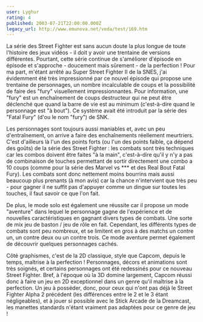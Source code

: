 ```yaml
---
user: Lyghur
rating: 4
published: 2003-07-21T22:00:00.000Z
legacy_url: http://www.emunova.net/veda/test/169.htm
---
```

La série des Street Fighter est sans aucun doute la plus longue de toute l'histoire des jeux vidéos - il doit y avoir une trentaine de versions différentes. Pourtant, cette série continue de s'améliorer d'épisode en épisode et s'approche - doucement mais sûrement - de la perfection ! Pour ma part, m'étant arrêté au Super Street Fighter II de la SNES, j'ai évidemment été très impressionné par ce nouvel épisode qui propose une trentaine de personnages, un nombre incalculable de coups et la possibilité de faire des "fury" visuellement impressionnantes. Pour information, une "fury" est un enchaînement de coups destructeur qui ne peut être déclenché que quand la barre de vie est au minimum (c'est-à-dire quand le personnage est "à bout"). Ce système avait été introduit par la série des "Fatal Fury" (d'ou le nom "fury") de SNK.  

  

Les personnages sont toujours aussi maniables et, avec un peu d'entraînement, on arrive a faire des enchaînements réellement meurtriers. C'est d'ailleurs là l'un des points forts (ou l'un des points faible, ça dépend des goûts) de la série des Street Fighter : les combats sont très techniques car les combos doivent être faites "à la main", c'est-à-dire qu'il y n'y a pas de combinaison de touches permettant de sortir directement une combo a 10 coups (comme pour la série des Marvel vs \*\*\* et des Real Bout Fatal Fury). Les combats sont donc nettement moins bourrins mais aussi beaucoup plus prenants (à mon avis) car la chance n'intervient que très peu - pour gagner il ne suffit pas d'appuyer comme un dingue sur toutes les touches, il faut savoir ce que l'on fait.  

  

De plus, le mode solo est également une réussite car il propose un mode "aventure" dans lequel le personnage gagne de l'expérience et de nouvelles caractéristiques en gagnant divers types de combats. Une sorte de mix jeu de baston / jeu de rôle en fait. Cependant, les différents types de combats sont peu nombreux, et se limitent en gros à des matchs un contre un, un contre deux ou un contre trois. Ce mode aventure permet également de découvrir quelques personnages cachés.  

  

Côté graphismes, c'est de la 2D classique, style que Capcom, depuis le temps, maîtrise à la perfection ! Personnages, décors et animations sont très soignés, et certains personnages ont été redessinés pour ce nouveau Street Fighter. Bref, à l'époque où la 3D domine largement, Capcom réussi donc à faire un jeu en 2D exceptionnel dans un genre qu'il maîtrise à la perfection. Un jeu à posséder, donc, pour ceux qui n'ont pas déjà le Street Fighter Alpha 2 précédent (les différences entre le 2 et le 3 étant négligeables), et à jouer si possible avec le Stick Arcade de la Dreamcast, les manettes standards n'étant vraiment pas adaptées pour ce genre de jeu !